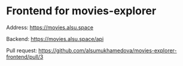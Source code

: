 # Frontend for movies-explorer

Address: https://movies.alsu.space

Backend: https://movies.alsu.space/api

Pull request: https://github.com/alsumukhamedova/movies-explorer-frontend/pull/3